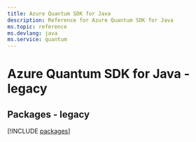```yaml
---
title: Azure Quantum SDK for Java
description: Reference for Azure Quantum SDK for Java
ms.topic: reference
ms.devlang: java
ms.service: quantum
---
```

# Azure Quantum SDK for Java - legacy
## Packages - legacy
[!INCLUDE [packages](quantum-index.md)]

